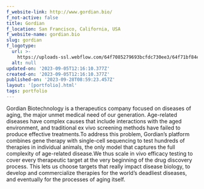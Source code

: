 ```yaml
---
f_website-link: http://www.gordian.bio/
f_not-active: false
title: Gordian
f_location: San Francisco, California, USA
f_website-name: gordian.bio
slug: gordian
f_logotype:
  url: >-
    https://uploads-ssl.webflow.com/64f7085279693bcfdc730ee3/64f71bf84eb5e6a8dc832a42_gordian-new.jpg
  alt: null
updated-on: '2023-09-05T12:16:10.377Z'
created-on: '2023-09-05T12:16:10.377Z'
published-on: '2023-09-28T08:59:23.457Z'
layout: '[portfolio].html'
tags: portfolio
---
```


Gordian Biotechnology is a therapeutics company focused on diseases of aging, the major unmet medical need of our generation. Age-related diseases have complex causes that include interactions with the aged environment, and traditional ex vivo screening methods have failed to produce effective treatments.To address this problem, Gordian’s platform combines gene therapy with single-cell sequencing to test hundreds of therapies in individual animals, the only model that captures the full complexity of age-related disease.We thus scale in vivo efficacy testing to cover every therapeutic target at the very beginning of the drug discovery process. This lets us choose targets that really impact disease biology, to develop and commercialize therapies for the world’s deadliest diseases, and eventually for the processes of aging itself.

  

‍
